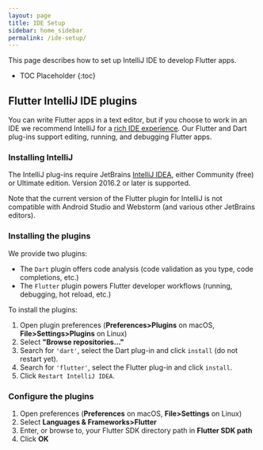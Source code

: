 ```yaml
---
layout: page
title: IDE Setup
sidebar: home_sidebar
permalink: /ide-setup/
---
```


This page describes how to set up IntelliJ IDE to develop Flutter apps.

* TOC Placeholder
{:toc}

## Flutter IntelliJ IDE plugins

You can write Flutter apps in a text editor, but if you choose to work in an IDE we recommend 
IntelliJ for a [rich IDE experience](/intellij-ide/). Our Flutter and Dart plug-ins support 
editing, running, and debugging Flutter apps.

### Installing IntelliJ

The IntelliJ plug-ins require JetBrains [IntelliJ IDEA](https://www.jetbrains.com/idea/download/),
either Community (free) or Ultimate edition. Version 2016.2 or later is supported.

Note that the current version of the Flutter plugin for IntelliJ is not compatible with Android 
Studio and Webstorm (and various other JetBrains editors).

### Installing the plugins

We provide two plugins:

  * The `Dart` plugin offers code analysis (code validation as you type, code completions, etc.)
  * The `Flutter` plugin powers Flutter developer workflows (running, debugging, hot reload, etc.)

To install the plugins:

1. Open plugin preferences (**Preferences>Plugins** on macOS, **File>Settings>Plugins** on Linux)
1. Select **"Browse repositories…"**
1. Search for `'dart'`, select the Dart plug-in and click `install` (do not restart yet).
1. Search for `'flutter'`,  select the Flutter plug-in and click `install`. 
1. Click `Restart IntelliJ IDEA`.

### Configure the plugins

1. Open preferences (**Preferences** on macOS, **File>Settings** on Linux)
1. Select **Languages & Frameworks>Flutter**
1. Enter, or browse to, your Flutter SDK directory path in **Flutter SDK path**
1. Click **OK**
